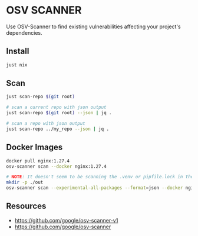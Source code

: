 # OSV SCANNER

Use OSV-Scanner to find existing vulnerabilities affecting your project's dependencies.  

## Install

```sh
just nix
```

## Scan

```sh
just scan-repo $(git root)

# scan a current repo with json output
just scan-repo $(git root) --json | jq .

# scan a repo with json output
just scan-repo ../my_repo --json | jq .
```

## Docker Images

```sh
docker pull nginx:1.27.4
osv-scanner scan --docker nginx:1.27.4

# NOTE: It doesn't seem to be scanning the .venv or pipfile.lock in the container.
mkdir -p ./out
osv-scanner scan --experimental-all-packages --format=json --docker nginx:1.27.4 > ./out/nginx1.27.4.json
```

## Resources

* https://github.com/google/osv-scanner-v1
* https://github.com/google/osv-scanner